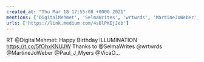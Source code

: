```yaml
---
created_at: "Thu Mar 18 17:55:08 +0000 2021"
mentions: ['DigitalMehmet', 'SelmaWrites', 'wrtwrds', 'MartineJoWeber', 'Paul_J_Myers']
urls: ['https://link.medium.com/4sBlPKEjJeb']
---
```


RT @DigitalMehmet: Happy Birthday ILLUMINATION https://t.co/5fOhxKNUJW Thanks to @SelmaWrites @wrtwrds @MartineJoWeber @Paul_J_Myers @VicaO…